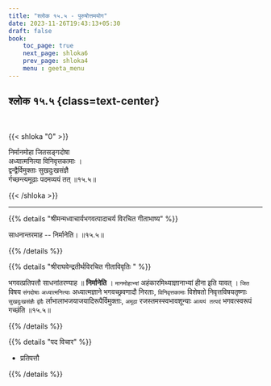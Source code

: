 ```yaml
---
title: "श्लोक १५.५ - पुरुषोत्तमयोग"
date: 2023-11-26T19:43:13+05:30
draft: false
book:
    toc_page: true
    next_page: shloka6
    prev_page: shloka4
    menu : geeta_menu
---
```


## श्लोक १५.५ {class=text-center}

<br/>

{{< shloka  "0"  >}}

निर्मानमोहा जितसङ्गदोषा  
अध्यात्मनित्या विनिवृत्तकामाः ।  
द्वन्द्वैर्विमुक्ताः सुखदुःखसंज्ञै  
र्गच्छन्त्यमूढाः पदमव्ययं तत् ॥१५.५॥

{{< /shloka >}}

---


{{% details "श्रीमन्मध्वाचार्यभगवत्पादाचर्य विरचित  गीताभाष्य" %}}

साधनान्तरमाह -- निर्मानेति। ॥१५.५॥

{{% /details %}}


{{% details "श्रीराघवेन्द्रतीर्थविरचित गीताविवृतिः " %}}

भगवत्प्रतिपत्तौ साधनांतरण्याह ॥ **निर्मानेति** । 
`मानमोहाभ्यां` अहंकारमिथ्याज्ञानाभ्यां हीना इति यावत् ।
`जित` विषय `संगदोषाः` `अध्यात्मनित्याः` अध्यात्मज्ञाने 
भगवच्छ्रवणादौ निरताः, `विनिवृत्तकामाः` विशेषतो 
निवृत्तविषयतृष्णाः `सुखदुःखसंज्ञैः` `द्वंदैः` र्लाभालाभजयाजयादिरूपैर्विमुक्ताः, 
`अमूढा` रजस्तमस्स्वभावशून्याः `अव्ययं तत्पदं` भगवत्स्वरूपं गच्छंति ॥१५.५॥

{{% /details %}}



{{% details "पद विचार" %}}

- प्रतिपत्तौ

{{% /details %}}

